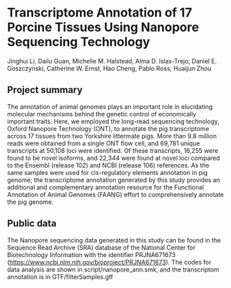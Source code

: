# Transcriptome Annotation of 17 Porcine Tissues Using Nanopore Sequencing Technology
Jinghui Li, Dailu Guan, Michelle M. Halstead, Alma D. Islas-Trejo, Daniel E. Goszczynski, Catherine W. Ernst, Hao Cheng, Pablo Ross, Huaijun Zhou
## Project summary
The annotation of animal genomes plays an important role in elucidating molecular mechanisms behind the genetic control of economically important traits. Here, we employed the long-read sequencing technology, Oxford Nanopore Technology (ONT), to annotate the pig transcriptome across 17 tissues from two Yorkshire littermate pigs. More than 9.8 million reads were obtained from a single ONT flow cell, and 69,781 unique transcripts at 50,108 loci were identified. Of these transcripts, 16,255 were found to be novel isoforms, and 22,344 were found at novel loci compared to the Ensembl (release 102) and NCBI (release 106) references. As the same samples were used for cis-regulatory elements annotation in pig genome, the transcriptome annotation generated by this study provides an additional and complementary annotation resource for the Functional Annotation of Animal Genomes (FAANG) effort to comprehensively annotate the pig genome. 
## Public data
The Nanopore sequencing data generated in this study can be found in the Sequence Read Archive (SRA) database of the National Center for Biotechnology Information with the identifier PRJNA671673 (https://www.ncbi.nlm.nih.gov/bioproject/PRJNA671673). The codes for data analysis are shown in script/nanopore_ann.smk, and the transcriptom annotation is in GTF/filterSamples.gtf
